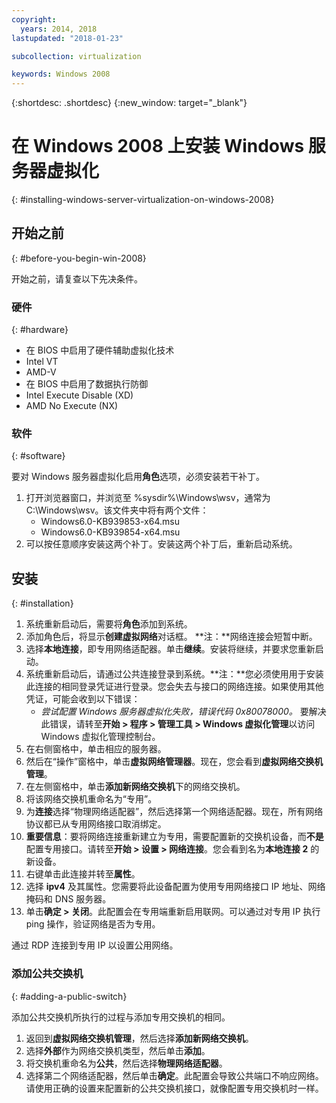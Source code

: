 ```yaml
---
copyright:
  years: 2014, 2018
lastupdated: "2018-01-23"

subcollection: virtualization

keywords: Windows 2008
---
```

{:shortdesc: .shortdesc}
{:new_window: target="_blank"}

# 在 Windows 2008 上安装 Windows 服务器虚拟化
{: #installing-windows-server-virtualization-on-windows-2008}

<!--Windows 2008 64-bit edition comes with the option to install Windows next generation virtualization application codenamed Veridian. By default the application will not be a selectable option when Adding and Removing Roles from Windows 2008.

Note: At this time, this is only available in full installation of 64-bit editions of Windows 2008. 32-bit versions and Server-core installations do not support this.-->

## 开始之前
{: #before-you-begin-win-2008}

开始之前，请复查以下先决条件。

### 硬件
{: #hardware}

* 在 BIOS 中启用了硬件辅助虚拟化技术
* Intel VT
* AMD-V
* 在 BIOS 中启用了数据执行防御
* Intel Execute Disable (XD)
* AMD No Execute (NX)

### 软件
{: #software}

要对 Windows 服务器虚拟化启用**角色**选项，必须安装若干补丁。
1. 打开浏览器窗口，并浏览至 %sysdir%\Windows\wsv，通常为 C:\Windows\wsv。该文件夹中将有两个文件：
    * Windows6.0-KB939853-x64.msu
    * Windows6.0-KB939854-x64.msu
2. 可以按任意顺序安装这两个补丁。安装这两个补丁后，重新启动系统。

## 安装
{: #installation}

1. 系统重新启动后，需要将**角色**添加到系统。
2. 添加角色后，将显示**创建虚拟网络**对话框。
**注：**网络连接会短暂中断。
3. 选择**本地连接**，即专用网络适配器。单击**继续**。安装将继续，并要求您重新启动。
4. 系统重新启动后，请通过公共连接登录到系统。**注：**您必须使用用于安装此连接的相同登录凭证进行登录。您会失去与接口的网络连接。如果使用其他凭证，可能会收到以下错误：
    * *尝试配置 Windows 服务器虚拟化失败，错误代码 0x80078000。*
要解决此错误，请转至**开始 > 程序 > 管理工具 > Windows 虚拟化管理**以访问 Windows 虚拟化管理控制台。
5. 在右侧窗格中，单击相应的服务器。
6. 然后在“操作”窗格中，单击**虚拟网络管理器**。现在，您会看到**虚拟网络交换机管理**。
7. 在左侧窗格中，单击**添加新网络交换机**下的网络交换机。
8. 将该网络交换机重命名为“专用”。
9. 为**连接**选择“物理网络适配器”，然后选择第一个网络适配器。现在，所有网络协议都已从专用网络接口取消绑定。
10. **重要信息**：要将网络连接重新建立为专用，需要配置新的交换机设备，而**不是**配置专用接口。请转至**开始 > 设置 > 网络连接**。您会看到名为**本地连接 2** 的新设备。
11. 右键单击此连接并转至**属性**。
12. 选择 **ipv4** 及其属性。您需要将此设备配置为使用专用网络接口 IP 地址、网络掩码和 DNS 服务器。
13. 单击**确定 > 关闭**。此配置会在专用端重新启用联网。可以通过对专用 IP 执行 ping 操作，验证网络是否为专用。

通过 RDP 连接到专用 IP 以设置公用网络。

### 添加公共交换机
{: #adding-a-public-switch}

添加公共交换机所执行的过程与添加专用交换机的相同。
1. 返回到**虚拟网络交换机管理**，然后选择**添加新网络交换机**。
2. 选择**外部**作为网络交换机类型，然后单击**添加**。
3. 将交换机重命名为**公共**，然后选择**物理网络适配器**。
4. 选择第二个网络适配器，然后单击**确定**。此配置会导致公共端口不响应网络。请使用正确的设置来配置新的公共交换机接口，就像配置专用交换机时一样。
